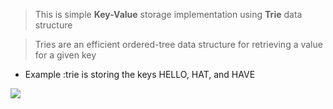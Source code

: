 ﻿>This is simple **Key-Value** storage implementation using **Trie** data structure

>Tries are an efficient ordered-tree data structure for retrieving a value for a given key
- Example :trie is storing the keys HELLO, HAT, and HAVE

![](KeyValueStorage\Pictures\trie.svg)
